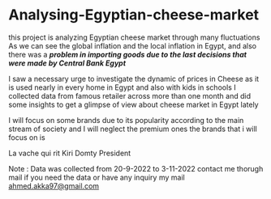 # Analysing-Egyptian-cheese-market
this project is analyzing Egyptian cheese market through many fluctuations
 As we can see the global inflation and the local inflation in Egypt, and also there was a ***problem in importing goods due to the last decisions that were made by Central Bank Egypt***

I saw a necessary urge to investigate the  dynamic of prices in Cheese as it is used nearly in every home in Egypt and also with kids in schools
I collected data from famous retailer across more than one month and did some insights to get a glimpse of view about cheese market in Egypt lately 


 I will focus on some brands due to its popularity according to the main stream of society and I will neglect the premium ones
 the brands that i will focus on is 
 
  La vache qui rit
  Kiri
  Domty
  President


Note : Data was collected from 20-9-2022 to 3-11-2022
contact me thorugh mail if you need the data or have any inquiry 
my mail ahmed.akka97@gmail.com

